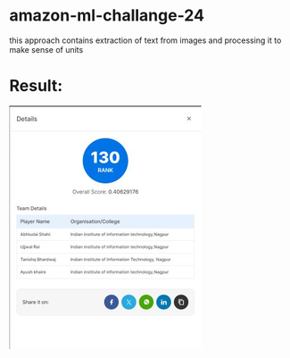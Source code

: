 # amazon-ml-challange-24

this approach contains extraction of text from images and processing it to make sense of units  

# Result:

![](https://github.com/amazon-ml-challange-24/amazon-ml-challange-24/blob/main/WhatsApp%20Image%202025-03-03%20at%2011.40.59%20PM.jpeg)
